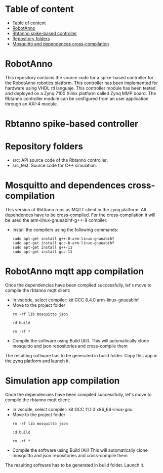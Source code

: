 # Table of content
- [Table of content](#table-of-content)
- [RobotAnno](#robotanno)
- [Rbtanno spike-based controller](#rbtanno-spike-based-controller)
- [Repository folders](#repository-folders)
- [Mosquitto and dependences cross-compilation](#mosquitto-and-dependences-cross-compilation)

# RobotAnno
This repository contains the source code for a spike-based controller for the RobotAnno robotics platform. This controller has been implemented for hardware using VHDL rtl languaje. This controller module has been tested and deployed on a Zynq 7100 Xilinx platform called Zynq MMP board. The Rbtanno controller module can be configured from an user application through an AXI-4 module.

# Rbtanno spike-based controller


# Repository folders
- src: API source code of the Rbtanno controller.
- src_test: Source code for C++ simulation.


# Mosquitto and dependences cross-compilation
This version of RbtAnno runs as MQTT client in the zynq platform. All dependences have to be cross-compiled. For the cross-compilation it will be used the arm-linux-gnueabihf-g++-8 compiler.
- Install the compilers using the following commands:
  ```
  sudo apt-get install g++-8-arm-linux-gnueabihf
  sudo apt-get install gcc-8-arm-linux-gnueabihf
  sudo apt-get install g++-11
  sudo apt-get install gcc-11
  ```

# RobotAnno mqtt app compilation
Once the dependencies have been compiled successfully, let's move to compile the rbtanno mqtt client:
- In vscode, select compiler: kit GCC 8.4.0 arm-linux-gnueabihf
- Move to the project folder
  ```
  rm -rf lib mosquitto json
  ```
  ```
  cd build
  ```
  ```
  rm -rf *
  ```
- Compile the software using Build (All). This will automatically clone mosquitto and json repositories and cross-compile them
  
The resulting software has to be generated in build folder. Copy this app in the zynq platform and launch it.

# Simulation app compilation
Once the dependencies have been compiled successfully, let's move to compile the rbtanno mqtt client:
- In vscode, select compiler: kit GCC 11.1.0 x86_64-linux-gnu
- Move to the project folder
  ```
  rm -rf lib mosquitto json
  ```
  ```
  cd build
  ```
  ```
  rm -rf *
  ```
- Compile the software using Build (All) This will automatically clone mosquitto and json repositories and cross-compile them

The resulting software has to be generated in build folder. Launch it.

